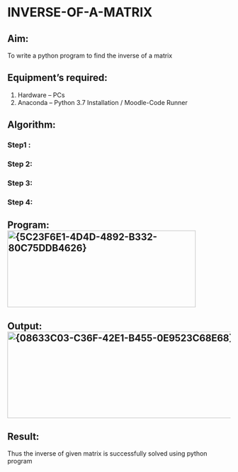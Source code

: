 # INVERSE-OF-A-MATRIX
## Aim:
To write a python program to find the inverse of a matrix
## Equipment’s required:
1. 	Hardware – PCs
2. 	Anaconda – Python 3.7 Installation / Moodle-Code Runner
## Algorithm:
### Step1 : 
### Step 2: 
### Step 3: 
### Step 4: 

## Program:<img width="425" height="173" alt="{5C23F6E1-4D4D-4892-B332-80C75DDB4626}" src="https://github.com/user-attachments/assets/090eddfc-c2da-430b-8d2b-93c08c52f153" />

## Output:<img width="842" height="195" alt="{08633C03-C36F-42E1-B455-0E9523C68E68}" src="https://github.com/user-attachments/assets/14a92f69-62c3-447c-8ed2-c614fa7e9b0e" />

## Result:
Thus the inverse of given matrix is successfully solved using python program

